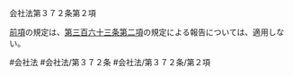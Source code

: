 会社法第３７２条第２項

[前項](会社法＿＿＿＿第３７２条第１項)の規定は、[第三百六十三条第二項](会社法＿＿＿＿第３６３条第２項)の規定による報告については、適用しない。

#会社法
#会社法/第３７２条
#会社法/第３７２条/第２項

